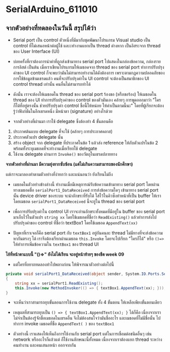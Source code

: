 # SerialArduino_611010
## จากตัวอย่างที่ทดลองในวันนี้ สรุปได้ว่า

* Serial port เป็น control ตัวหนึ่งที่มีมากับชุดพัฒนาโปรแกรม Visual studio เป็น control ที่ไม่เสนอหน้าต่อผู้ใช้ และะทำงานแยกเป็น thread ต่างหาก เป็นอิสระจาก thread ของ User Interface (UI)

* บ่อยครั้งที่เราต้องการนำค่าที่ถูกส่งเข้ามาทาง serial port ไปแสดงในกล่องข้อความ, กล่องรายการลิสต์ เป็นต้น เมื่อเราเขียนโปรแกรมให้เมธอดจาก thread ของ serial port ทำการปรับปรุงค่าของ UI control ก็จะพบว่ามันไม่สามารถทำงานได้ดังต้องการ เพราะตามกฏความปลอดภัยของการใช้ข้อมูลข้ามเธรดแล้ว คนที่จะปรับปรุงค่าใน UI control จะต้องเป็นสมาชิกของ UI control thread เท่านั้น คนอื่นไม่สามารถทำได้

* ดังนั้น เราจะต้องให้เมธอดใน thread ของ serial port ร้องขอ (หรือขอร้อง) ให้เมธอดใน thread ของ UI ทำการปรับปรุงค่าของ control ของตัวมันเอง คล้ายๆ การพูดออกมาว่า "ใครก็ได้ที่อยู่ตรงนั้น ช่วยปรับปรุงค่า control ชื่อนี้ให้หน่อย ให้ค่าเป็นตามนี้นะ" โดยที่ผู้เรียกจะต้องรู้ว่าฟังก์ชันในอีกเธรดหนึ่ง มีหน้าตา (signature) อย่างไรด้วย 

* จากตัวอย่างที่ผ่านมา เราใช้ delegate ซึ่งต้องทำ 4 ขั้นตอนคือ 
1. ประกาศต้นแบบ delegate ที่จะใช้ (คล้ายๆ การประกาศคลาส)
2. ประกาศตัวแปร delegate นั้น
3. สร้าง object จาก delegate ที่ประกาศในข้อ 1 แล้วส่ง reference ให้กับตัวแปรในข้อ 2 พร้อมทั้งระบุเมธอดที่จะทำงานเมื่อเรียกใช้ delegate
4. ใช้งาน delegate ผ่านการ `Invoke()` ของวัตถุในเธรดปลายทาง

**จากตัวอย่างที่ผ่านมา มีความยุ่งยากซับซ้อน (แต่ไม่เกินความสามารถของนักศึกษา)**

แต่เราจะมาลองทำตามตัวอย่างที่ง่ายกว่า และแน่นอนว่า ยังเรียนไม่ถึง


* เมธอดในตัวอย่างข้างล่างนี้ ทำงานเมื่อมีเหตุการณ์รับข้อความเข้ามาทาง serial port โดยผ่านทางเมธอดชื่อ `serialPort1_DataReceived` การส่งข้อความใดๆ เข้ามาทาง serial port นั้น device driver ของระบบ จะนำอักขระที่รับได้ ใส่ไว้ในคิวซึ่งทำหน้าที่เป็น buffer ให้เรา โดยเมธอด `serialPort1_DataReceived` นี้จะยู่ใน thread ของ serial port

* เพื่อการปรับปรุงค่าใน control UI เราจะอ่านอักขระทั้งหมดที่มีอยู่ใน buffer ของ serial port มาเก็บไว้ในตัวแปร `string xx` โดยใช้เมธอดที่ชื่อว่า `ReadExisting()` แล้วทำการส่งไปปรับปรุงค่าของ control ที่ชื่อว่า textBox1 โดยใช้เมธอด `AppendText(xx)`

* ปัญหาที่เราเจอก็คือ serial port กับ `textBox1` อยู่กันคนละ thread ไม่มีทางที่จะส่งข้อความหากันตรงๆ ได้ เราจึงต้องเรียกผ่านเมธอด `this.Invoke` โดยจะไปเรียก "ใครก็ได้" หรือ `()=>` ให้ทำการเพิ่มข้อความใน `textBox1` ของ thread UI

**ไอ้ที่หน้าตาแบบนี้ "()=>" ยังไม่ได้เรียน จะอยู่หน้าท้ายๆ ของชีต week 09** 

* แต่ใครที่อยากทดลองทำไปพลางก่อน ให้พิจารณาตัวอย่างต่อไปนี้
```c#
private void serialPort1_DataReceived(object sender, System.IO.Ports.SerialDataReceivedEventArgs e)
{
    string xx = serialPort1.ReadExisting();
    this.Invoke(new MethodInvoker(() => { textBox1.AppendText(xx); }));
}
```
* จะเห็นว่าเราสามารถยุบขั้นตอนการใช้งาน delegate ทั้ง 4 ขั้นตอน ให้เหลือเพียงขั้นตอนเดียว 

* เหตุผลที่สามารถยุบเป็น `() => { textBox1.AppendText(xx); }` ได้ก็คือ เนื่องจากเราไม่จำเป็นต้องรู้จักชื่อเมธอดในเธรดอื่น จึงไม่ต้องสนใจว่ามันชื่ออะไร และเมธอดที่ไม่มีชื่อนั้น ไปทำการ invoke เมธอดที่ชื่อ `AppendText( )` ของ `textBox1`

* ตัวอย่างนี้ เราแสดงให้เห็นถึงการใช้งานกับ serial port แต่ในการเชื่อมต่อชนิดอื่นๆ เช่น network หรืออะไรก็แล้วแต่ ก็ใช้งานลักษณะนี้ทั้งหมด เนื่องจากเราต้องแยก thread ระหว่าง คนทำงาน และคนเสนอหน้า ออกจากกัน
